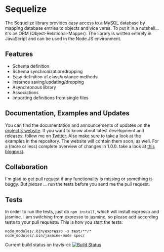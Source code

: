 # Sequelize #

The Sequelize library provides easy access to a MySQL database by mapping database entries to objects and vice versa. To put it in a nutshell... it's an ORM (Object-Relational-Mapper). The library is written entirely in JavaScript and can be used in the Node.JS environment.

## Features ##

- Schema definition
- Schema synchronization/dropping
- Easy definition of class/instance methods
- Instance saving/updating/dropping
- Asynchronous library
- Associations
- Importing definitions from single files

## Documentation, Examples and Updates ##

You can find the documentation and announcements of updates on the [project's website](http://www.sequelizejs.com).
If you want to know about latest development and releases, follow me on [Twitter](http://twitter.com/sdepold).
Also make sure to take a look at the examples in the repository. The website will contain them soon, as well. For a (more or less) complete overview of changes in 1.0.0. take a look at [this blogpost](http://blog.depold.com/post/5936116582/changes-in-sequelize-1-0-0).

## Collaboration ##

I'm glad to get pull request if any functionality is missing or something is buggy. But _please_ ... run the tests before you send me the pull request.

## Tests ##

In order to run the tests, just do ```npm install```, which will install expresso and jasmine. I am switching from
expresso to jasmine, so please add according tests to your pull requests. This is how you start the tests:

    node_modules/.bin/expresso -s test/**/*
    node_modules/.bin/jasmine-node spec/

Current build status on travis-ci: [![Build Status](https://secure.travis-ci.org/sdepold/sequelize.png)](http://travis-ci.org/sdepold/sequelize)
